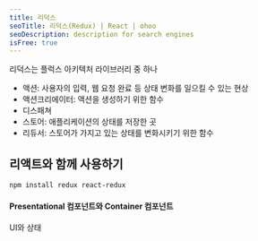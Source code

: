 ```yaml
---
title: 리덕스
seoTitle: 리덕스(Redux) | React | ohoo
seoDescription: description for search engines
isFree: true
---
```


리덕스는 플럭스 아키텍처 라이브러리 중 하나

* 액션: 사용자의 입력, 웹 요청 완료 등 상태 변화를 일으킬 수 있는 현상
* 액션크리에이터: 액션을 생성하기 위한 함수
* 디스패쳐
* 스토어: 애플리케이션의 상태를 저장한 곳
* 리듀서: 스토어가 가지고 있는 상태를 변화시키기 위한 함수


## 리액트와 함께 사용하기
```
npm install redux react-redux
```

#### Presentational 컴포넌트와 Container 컴포넌트
UI와 상태





